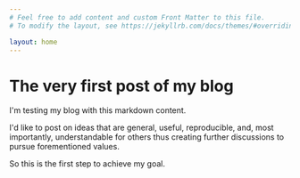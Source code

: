 ```yaml
---
# Feel free to add content and custom Front Matter to this file.
# To modify the layout, see https://jekyllrb.com/docs/themes/#overriding-theme-defaults

layout: home
---
```


# The very first post of my blog

I'm testing my blog with this markdown content.

I'd like to post on ideas that are general, useful, reproducible, and, most importantly, understandable for others thus creating further discussions to pursue forementioned values.

So this is the first step to achieve my goal.

